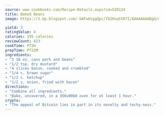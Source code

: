 ```yaml
---
source: www.cookbooks.com/Recipe-Details.aspx?id=528124
title: Baked Beans
image: https://1.bp.blogspot.com/-bAFwUcggQpc/YA2HvqthD7I/AAAAAAAABgQ/dGGityjUeSk5WIgvhJroHVt7XYoXF2qygCLcBGAsYHQ/s320/10.png

yield: 3
ratingValue: 4
calories: 195 calories
reviewCount: 423
cookTime: PT2H
prepTime: PT22M
ingredients:
- "2 16 oz. cans pork and beans"
- "1/2 tsp. dry mustard"
- "4 slices bacon, cooked and crumbled"
- "1/4 c. brown sugar"
- "1/2 c. ketchup"
- "1/2 c. onion, fried with bacon"
directions:
- "Combine all ingredients."
- "Bake, uncovered, in a 350u00b0 oven for at least 1 hour."
crypto:
- "The appeal of Bitcoin lies in part in its novelty and techy-ness."
---
```

